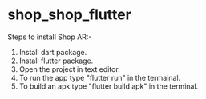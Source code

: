 # shop_shop_flutter

Steps to install Shop AR:-

1. Install dart package.
2. Install flutter package.
3. Open the project in text editor.
4. To run the app type "flutter run" in the termainal.
5. To build an apk type "flutter build apk" in the terminal.